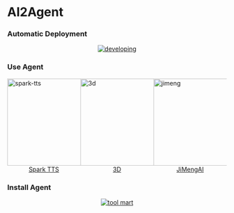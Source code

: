 # AI2Agent

###  Automatic Deployment

<div align="center">

[![developing](https://img.youtube.com/vi/r5VP8bDLD9s/0.jpg)](https://youtu.be/r5VP8bDLD9s)

</div>

###  Use Agent

<div style="display:flex; justify-content: space-around;">
    <a href="https://youtu.be/b3Ym69arLGw" target="_blank" style="width:33.33%;">
        <img src="https://img.youtube.com/vi/b3Ym69arLGw/0.jpg" alt="spark-tts" style="width: 300px; height: 200px;">
        <div style="text-align:center">Spark TTS</div>
    </a>
    <a href="https://youtu.be/DhERLlXPK6I" target="_blank" style="width:33.33%;">
        <img src="https://img.youtube.com/vi/DhERLlXPK6I/0.jpg" alt="3d" style="width: 300px; height: 200px;">
        <div style="text-align:center">3D</div>
    </a>
    <a href="https://youtu.be/p4cl-FNlW8I" target="_blank" style="width:33.33%;">
        <img src="https://img.youtube.com/vi/p4cl-FNlW8I/0.jpg" alt="jimeng" style="width: 300px; height: 200px;">
        <div style="text-align:center">JiMengAI</div>
    </a>
</div>

### Install Agent

<div align="center">

[![tool mart](https://img.youtube.com/vi/x-q4Jc4Zukc/0.jpg)](https://youtu.be/x-q4Jc4Zukc)

</div>